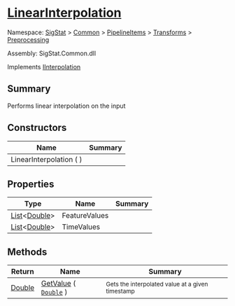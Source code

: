 # [LinearInterpolation](./LinearInterpolation.md)

Namespace: [SigStat]() > [Common](./../../../README.md) > [PipelineItems]() > [Transforms]() > [Preprocessing](./README.md)

Assembly: SigStat.Common.dll

Implements [IInterpolation](./IInterpolation.md)

## Summary
Performs linear interpolation on the input

## Constructors

| Name | Summary | 
| --- | --- | 
| LinearInterpolation (  ) |  | 


## Properties

| Type | Name | Summary | 
| --- | --- | --- | 
| [List](https://docs.microsoft.com/en-us/dotnet/api/System.Collections.Generic.List-1)\<[Double](https://docs.microsoft.com/en-us/dotnet/api/System.Double)> | FeatureValues | <sub></sub> | 
| [List](https://docs.microsoft.com/en-us/dotnet/api/System.Collections.Generic.List-1)\<[Double](https://docs.microsoft.com/en-us/dotnet/api/System.Double)> | TimeValues | <sub></sub> | 


## Methods

| Return | Name | Summary | 
| --- | --- | --- | 
| [Double](https://docs.microsoft.com/en-us/dotnet/api/System.Double) | [GetValue](./Methods/LinearInterpolation-100663765.md) ( [`Double`](https://docs.microsoft.com/en-us/dotnet/api/System.Double) ) | <sub>Gets the interpolated value at a given timestamp</sub> | 


